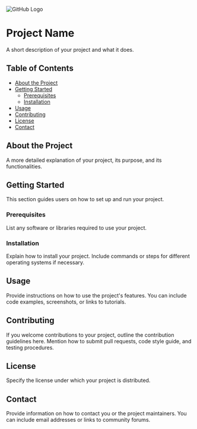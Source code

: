 ![GitHub Logo]([https://exhibitormanual.digitalconstructionweek.com/wp-content/uploads/2022/12/DCW21-logo-online-REVIZTO-1.png])
# Project Name

A short description of your project and what it does.

## Table of Contents

* [About the Project](#about-the-project)
* [Getting Started](#getting-started)
    * [Prerequisites](#prerequisites)
    * [Installation](#installation)
* [Usage](#usage)
* [Contributing](#contributing)
* [License](#license)
* [Contact](#contact)

## About the Project

A more detailed explanation of your project, its purpose, and its functionalities. 

## Getting Started

This section guides users on how to set up and run your project.

### Prerequisites

List any software or libraries required to use your project.

### Installation

Explain how to install your project. Include commands or steps for different operating systems if necessary.

## Usage

Provide instructions on how to use the project's features. You can include code examples, screenshots, or links to tutorials.

## Contributing

If you welcome contributions to your project, outline the contribution guidelines here. Mention how to submit pull requests, code style guide, and testing procedures.

## License

Specify the license under which your project is distributed.

## Contact

Provide information on how to contact you or the project maintainers. You can include email addresses or links to community forums.
